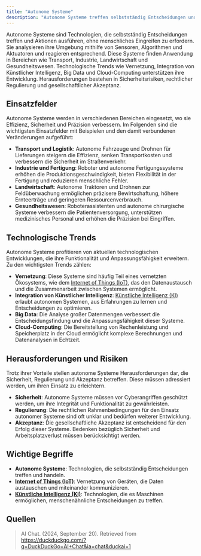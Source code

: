 ```yaml
---
title: "Autonome Systeme"
description: "Autonome Systeme treffen selbstständig Entscheidungen und führen Aktionen ohne menschliches Eingreifen aus. Sie nutzen Sensoren, Algorithmen und Aktuatoren. Einsatzfelder sind Transport, Industrie und Gesundheitswesen. Herausforderungen umfassen Sicherheit und Regulierung."
---
```


Autonome Systeme sind Technologien, die selbstständig Entscheidungen treffen und Aktionen ausführen, ohne menschliches Eingreifen zu erfordern. Sie analysieren ihre Umgebung mithilfe von Sensoren, Algorithmen und Aktuatoren und reagieren entsprechend. Diese Systeme finden Anwendung in Bereichen wie Transport, Industrie, Landwirtschaft und Gesundheitswesen. Technologische Trends wie Vernetzung, Integration von Künstlicher Intelligenz, Big Data und Cloud-Computing unterstützen ihre Entwicklung. Herausforderungen bestehen in Sicherheitsrisiken, rechtlicher Regulierung und gesellschaftlicher Akzeptanz.

## Einsatzfelder

Autonome Systeme werden in verschiedenen Bereichen eingesetzt, wo sie Effizienz, Sicherheit und Präzision verbessern. Im Folgenden sind die wichtigsten Einsatzfelder mit Beispielen und den damit verbundenen Veränderungen aufgeführt:

- **Transport und Logistik**: Autonome Fahrzeuge und Drohnen für Lieferungen steigern die Effizienz, senken Transportkosten und verbessern die Sicherheit im Straßenverkehr.
- **Industrie und Fertigung**: Roboter und autonome Fertigungssysteme erhöhen die Produktionsgeschwindigkeit, bieten Flexibilität in der Fertigung und reduzieren menschliche Fehler.
- **Landwirtschaft**: Autonome Traktoren und Drohnen zur Feldüberwachung ermöglichen präzisere Bewirtschaftung, höhere Ernteerträge und geringeren Ressourcenverbrauch.
- **Gesundheitswesen**: Roboterassistenten und autonome chirurgische Systeme verbessern die Patientenversorgung, unterstützen medizinisches Personal und erhöhen die Präzision bei Eingriffen.

## Technologische Trends

Autonome Systeme profitieren von aktuellen technologischen Entwicklungen, die ihre Funktionalität und Anpassungsfähigkeit erweitern. Zu den wichtigsten Trends zählen:

- **Vernetzung**: Diese Systeme sind häufig Teil eines vernetzten Ökosystems, wie dem [Internet of Things (IoT)](/open-fidup/lerninhalte/iot/), das den Datenaustausch und die Zusammenarbeit zwischen Systemen ermöglicht.
- **Integration von Künstlicher Intelligenz**: [Künstliche Intelligenz (KI)](/open-fidup/lerninhalte/ki/) erlaubt autonomen Systemen, aus Erfahrungen zu lernen und Entscheidungen zu optimieren.
- **Big Data**: Die Analyse großer Datenmengen verbessert die Entscheidungsfindung und die Anpassungsfähigkeit dieser Systeme.
- **Cloud-Computing**: Die Bereitstellung von Rechenleistung und Speicherplatz in der Cloud ermöglicht komplexe Berechnungen und Datenanalysen in Echtzeit.

## Herausforderungen und Risiken

Trotz ihrer Vorteile stellen autonome Systeme Herausforderungen dar, die Sicherheit, Regulierung und Akzeptanz betreffen. Diese müssen adressiert werden, um ihren Einsatz zu erleichtern.

- **Sicherheit**: Autonome Systeme müssen vor Cyberangriffen geschützt werden, um ihre Integrität und Funktionalität zu gewährleisten.
- **Regulierung**: Die rechtlichen Rahmenbedingungen für den Einsatz autonomer Systeme sind oft unklar und bedürfen weiterer Entwicklung.
- **Akzeptanz**: Die gesellschaftliche Akzeptanz ist entscheidend für den Erfolg dieser Systeme. Bedenken bezüglich Sicherheit und Arbeitsplatzverlust müssen berücksichtigt werden.

## Wichtige Begriffe

- **Autonome Systeme**: Technologien, die selbstständig Entscheidungen treffen und handeln.
- **[Internet of Things (IoT)](/open-fidup/lerninhalte/iot/)**: Vernetzung von Geräten, die Daten austauschen und miteinander kommunizieren.
- **[Künstliche Intelligenz (KI)](/open-fidup/lerninhalte/ki/)**: Technologien, die es Maschinen ermöglichen, menschenähnliche Entscheidungen zu treffen.

## Quellen

> AI Chat. (2024, September 20). Retrieved from https://duckduckgo.com/?q=DuckDuckGo+AI+Chat&ia=chat&duckai=1
